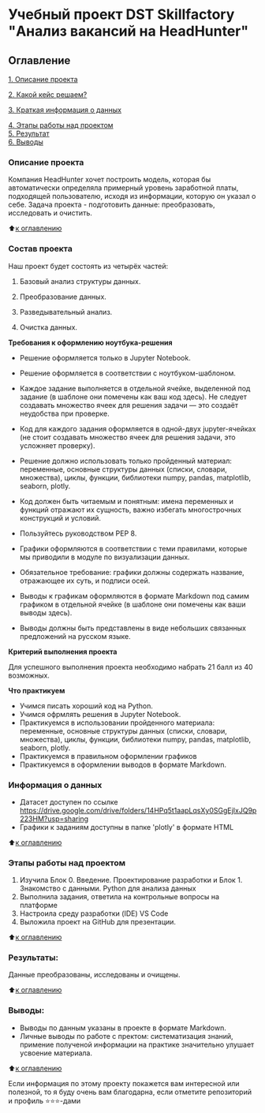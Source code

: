 # Учебный проект DST Skillfactory "Анализ вакансий на HeadHunter"

## Оглавление  
[1. Описание проекта](https://github.com/SalnikovaMaria/My_projects#%D0%BE%D0%BF%D0%B8%D1%81%D0%B0%D0%BD%D0%B8%D0%B5-%D0%BF%D1%80%D0%BE%D0%B5%D0%BA%D1%82%D0%B0)

[2. Какой кейс решаем?](https://github.com/SalnikovaMaria/My_projects#%D0%BA%D0%B0%D0%BA%D0%BE%D0%B9-%D0%BA%D0%B5%D0%B9%D1%81-%D1%80%D0%B5%D1%88%D0%B0%D0%B5%D0%BC)

[3. Краткая информация о данных](https://github.com/SalnikovaMaria/My_projects#%D0%BA%D1%80%D0%B0%D1%82%D0%BA%D0%B0%D1%8F-%D0%B8%D0%BD%D1%84%D0%BE%D1%80%D0%BC%D0%B0%D1%86%D0%B8%D1%8F-%D0%BE-%D0%B4%D0%B0%D0%BD%D0%BD%D1%8B%D1%85)  

[4. Этапы работы над проектом](https://github.com/SalnikovaMaria/My_projects#%D1%8D%D1%82%D0%B0%D0%BF%D1%8B-%D1%80%D0%B0%D0%B1%D0%BE%D1%82%D1%8B-%D0%BD%D0%B0%D0%B4-%D0%BF%D1%80%D0%BE%D0%B5%D0%BA%D1%82%D0%BE%D0%BC)  
[5. Результат](https://github.com/SalnikovaMaria/My_projects#%D1%80%D0%B5%D0%B7%D1%83%D0%BB%D1%8C%D1%82%D0%B0%D1%82%D1%8B)    
[6. Выводы](https://github.com/SalnikovaMaria/My_projects#%D0%B2%D1%8B%D0%B2%D0%BE%D0%B4%D1%8B) 

### Описание проекта    
Компания HeadHunter хочет построить модель, которая бы автоматически определяла примерный уровень заработной платы, 
подходящей пользователю, исходя из информации, которую он указал о себе. 
Задача проекта - подготовить данные: преобразовать, исследовать и очистить.


:arrow_up:[к оглавлению](https://github.com/SalnikovaMaria/My_projects#%D0%BE%D0%B3%D0%BB%D0%B0%D0%B2%D0%BB%D0%B5%D0%BD%D0%B8%D0%B5)


### Состав проекта

Наш проект будет состоять из четырёх частей:

1. Базовый анализ структуры данных.

2. Преобразование данных.

3. Разведывательный анализ.

4. Очистка данных.

**Требования к оформлению ноутбука-решения**  

* Решение оформляется только в Jupyter Notebook.

* Решение оформляется в соответствии с ноутбуком-шаблоном.

* Каждое задание выполняется в отдельной ячейке, выделенной под задание (в шаблоне они помечены как ваш код здесь). Не следует создавать множество ячеек для решения задачи — это создаёт неудобства при проверке.

* Код для каждого задания оформляется в одной-двух jupyter-ячейках (не стоит создавать множество ячеек для решения задачи, это усложняет проверку).

* Решение должно использовать только пройденный материал: переменные, основные структуры данных (списки, словари, множества), циклы, функции, библиотеки numpy, pandas, matplotlib, seaborn, plotly.

* Код должен быть читаемым и понятным: имена переменных и функций отражают их сущность, важно избегать многострочных конструкций и условий.

* Пользуйтесь руководством PEP 8.

* Графики оформляются в соответствии с теми правилами, которые мы приводили в модуле по визуализации данных.

* Обязательное требование: графики должны содержать название, отражающее их суть, и подписи осей.

* Выводы к графикам оформляются в формате Markdown под самим графиком в отдельной ячейке (в шаблоне они помечены как ваши выводы здесь). 

* Выводы должны быть представлены в виде небольших связанных предложений на русском языке.

**Критерий выполнения проекта** 

Для успешного выполнения проекта необходимо набрать 21 балл из 40 возможных.

**Что практикуем**     

* Учимся писать хороший код на Python.
* Учимся офрмлять решения в Jupyter Notebook.
* Практикуемся в использовании пройденного материала: переменные, основные структуры данных (списки, словари, множества), циклы, функции, библиотеки
numpy, pandas, matplotlib, seaborn, plotly. 
* Практикуемся в правильном оформлении графиков
* Практикуемся в оформлении выводов в формате Markdown.

### Информация о данных

* Датасет доступен по ссылке
https://drive.google.com/drive/folders/14HPq5t1aapLqsXy0SGgEjIxJQ9p223HM?usp=sharing
* Графики к заданиям доступны в папке 'plotly' в формате HTML 
  
:arrow_up:[к оглавлению](https://github.com/SalnikovaMaria/My_projects#%D0%BE%D0%B3%D0%BB%D0%B0%D0%B2%D0%BB%D0%B5%D0%BD%D0%B8%D0%B5)


### Этапы работы над проектом

1. Изучила Блок 0. Введение. Проектирование разработки и Блок 1. Знакомство с данными. Python для анализа данных
2. Выполнила задания, ответила на контрольные вопросы на платформе
3. Настроила среду разработки (IDE) VS Code
4. Выложила проект на GitHub для презентации.

:arrow_up:[к оглавлению](https://github.com/SalnikovaMaria/My_projects#%D0%BE%D0%B3%D0%BB%D0%B0%D0%B2%D0%BB%D0%B5%D0%BD%D0%B8%D0%B5)


### Результаты:  
Данные преобразованы, исследованы и очищены. 

:arrow_up:[к оглавлению](https://github.com/SalnikovaMaria/My_projects#%D0%BE%D0%B3%D0%BB%D0%B0%D0%B2%D0%BB%D0%B5%D0%BD%D0%B8%D0%B5)


### Выводы:  
* Выводы по данным указаны в проекте в формате Markdown.
* Личные выводы по работе с пректом: систематизация знаний, примение полученой информации на практике значительно улушает усвоение материала.

:arrow_up:[к оглавлению](https://github.com/SalnikovaMaria/My_projects#%D0%BE%D0%B3%D0%BB%D0%B0%D0%B2%D0%BB%D0%B5%D0%BD%D0%B8%D0%B5)


Если информация по этому проекту покажется вам интересной или полезной, то я буду очень вам благодарна, если отметите репозиторий и профиль ⭐️⭐️⭐️-дами